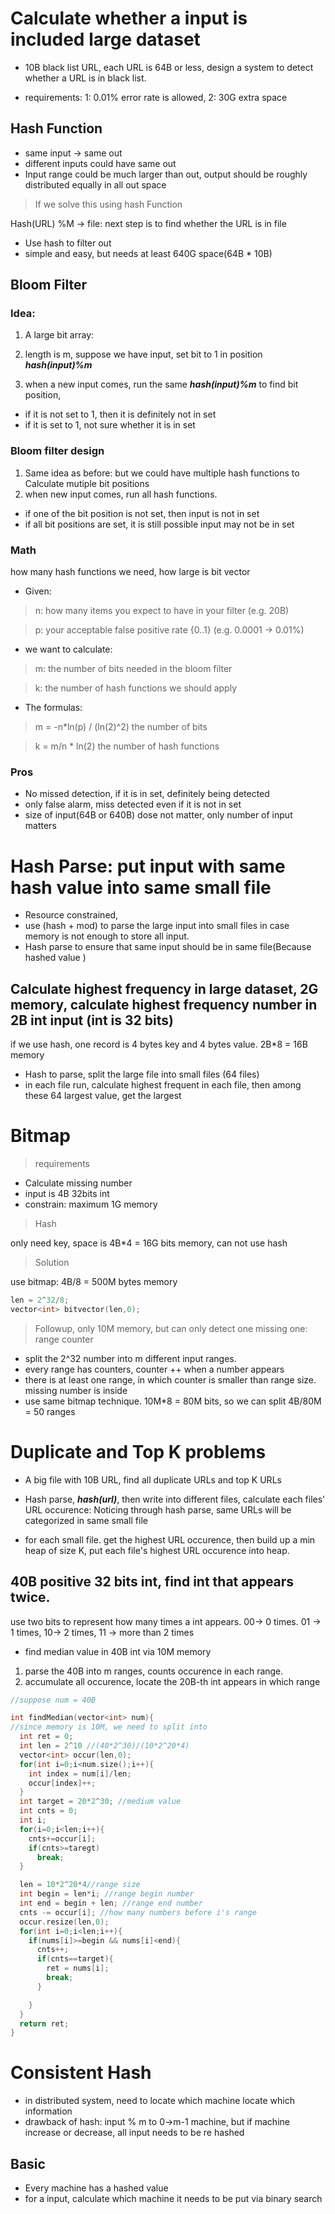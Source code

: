 # Calculate whether a input is included large dataset

* 10B black list URL, each URL is 64B or less, design a system to detect whether a URL is in black list.

* requirements: 1: 0.01% error rate is allowed, 2: 30G extra space

## Hash Function

* same input -> same out
* different inputs could have same out
* Input range could be much larger than out, output should be roughly distributed equally in all out space

> If we solve this using hash Function

Hash(URL) %M -> file: next step is to find whether the URL is in file

* Use hash to filter out
* simple and easy, but needs at least 640G space(64B * 10B)

## Bloom Filter

### Idea:

1. A large bit array:

2. length is m, suppose we have input, set bit to 1 in position __*hash(input)%m*__

3. when a new input comes, run the same __*hash(input)%m*__ to find bit position,
 * if it is not set to 1, then it is definitely not in set
 * if it is set to 1, not sure whether it is in set

### Bloom filter design


1. Same idea as before: but we could have multiple hash functions to Calculate mutiple bit positions
2. when new input comes, run all hash functions.
  * if one of the bit position is not set, then input is not in set
  * if all bit positions are set, it is still possible input may not be in set

### Math

how many hash functions we need, how large is bit vector

* Given:

> n: how many items you expect to have in your filter (e.g. 20B)

> p: your acceptable false positive rate {0..1} (e.g. 0.0001 → 0.01%)

* we want to calculate:

> m: the number of bits needed in the bloom filter

> k: the number of hash functions we should apply

* The formulas:

> m = -n*ln(p) / (ln(2)^2) the number of bits

> k = m/n * ln(2) the number of hash functions


### Pros

* No missed detection, if it is in set, definitely being detected
* only false alarm, miss detected even if it is not in set
* size of input(64B or 640B) dose not matter, only number of input matters

# Hash Parse: put input with same hash value into same small file

* Resource constrained,
* use (hash + mod) to parse the large input into small files in case memory is not enough to store all input.
* Hash parse to ensure that same input should be in same file(Because hashed value )

## Calculate highest frequency in large dataset, 2G memory, calculate highest frequency number in 2B int input (int is 32 bits)

if we use hash, one record is 4 bytes key and 4 bytes value. 2B*8 = 16B memory

* Hash to parse, split the large file into small files (64 files)
* in each file run, calculate highest frequent in each file, then among these 64 largest value, get the largest

# Bitmap

> requirements

* Calculate missing number
* input is 4B 32bits int
* constrain: maximum 1G memory

> Hash

only need key, space is 4B*4 = 16G bits memory, can not use hash

> Solution

use bitmap: 4B/8 = 500M bytes memory

```CPP
len = 2^32/8;
vector<int> bitvector(len,0);
```

> Followup, only 10M memory, but can only detect one missing one: range counter

* split the 2^32 number into m different input ranges.
* every range has counters, counter ++ when a number appears
* there is at least one range, in which counter is smaller than range size. missing number is inside
* use same bitmap technique. 10M*8 = 80M bits, so we can split 4B/80M = 50 ranges

# Duplicate and Top K problems

* A big file with 10B URL, find all duplicate URLs and top K URLs

* Hash parse, __*hash(url)*__, then write into different files, calculate each files' URL occurence: Noticing through hash parse, same URLs will be categorized in same small file

* for each small file. get the highest URL occurence, then build up a min heap of size K, put each file's highest URL occurence into heap.

## 40B positive 32 bits int, find int that appears twice.

use two bits to represent how many times a int appears.
00-> 0 times. 01 -> 1 times, 10-> 2 times, 11 -> more than 2 times

* find median value in 40B int via 10M memory

1. parse the 40B into m ranges, counts occurence in each range.
2. accumulate all occurence, locate the 20B-th int appears in which range

```CPP
//suppose num = 40B

int findMedian(vector<int> num){
//since memory is 10M, we need to split into
  int ret = 0;
  int len = 2^10 //(40*2^30)/(10*2^20*4)
  vector<int> occur(len,0);
  for(int i=0;i<num.size();i++){
    int index = num[i]/len;
    occur[index]++;
  }
  int target = 20*2^30; //medium value
  int cnts = 0;
  int i;
  for(i=0;i<len;i++){
    cnts+=occur[i];
    if(cnts>=taregt)
      break;
  }

  len = 10*2^20*4//range size
  int begin = len*i; //range begin number
  int end = begin + len; //range end number
  cnts -= occur[i]; //how many numbers before i's range
  occur.resize(len,0);
  for(int i=0;i<len;i++){
    if(nums[i]>=begin && nums[i]<end){
      cnts++;
      if(cnts==target){
        ret = nums[i];
        break;
      }

    }
  }
  return ret;
}
```

# Consistent Hash

* in distributed system, need to locate which machine locate which information
* drawback of hash: input % m to 0->m-1 machine, but if machine increase or decrease, all input needs to be re hashed

## Basic

* Every machine has a hashed value
* for a input, calculate which machine it needs to be put via binary  search
